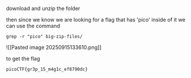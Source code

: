 
download and unzip the folder

then since we know we are looking for a flag that has 'pico' inside of it we can use the command 

```
grep -r "pico" big-zip-files/
```



![[Pasted image 20250915133610.png]]

to get the flag

```
picoCTF{gr3p_15_m4g1c_ef8790dc}
```
